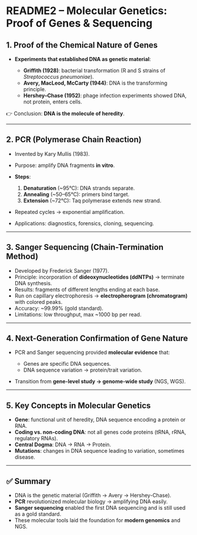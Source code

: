 # README2 – Molecular Genetics: Proof of Genes & Sequencing

## 1. Proof of the Chemical Nature of Genes

* **Experiments that established DNA as genetic material**:

  * **Griffith (1928)**: bacterial transformation (R and S strains of *Streptococcus pneumoniae*).
  * **Avery, MacLeod, McCarty (1944)**: DNA is the transforming principle.
  * **Hershey–Chase (1952)**: phage infection experiments showed DNA, not protein, enters cells.

👉 Conclusion: **DNA is the molecule of heredity**.

---

## 2. PCR (Polymerase Chain Reaction)

* Invented by Kary Mullis (1983).
* Purpose: amplify DNA fragments **in vitro**.
* **Steps**:

  1. **Denaturation** (\~95°C): DNA strands separate.
  2. **Annealing** (\~50–65°C): primers bind target.
  3. **Extension** (\~72°C): Taq polymerase extends new strand.
* Repeated cycles → exponential amplification.
* Applications: diagnostics, forensics, cloning, sequencing.

---

## 3. Sanger Sequencing (Chain-Termination Method)

* Developed by Frederick Sanger (1977).
* Principle: incorporation of **dideoxynucleotides (ddNTPs)** → terminate DNA synthesis.
* Results: fragments of different lengths ending at each base.
* Run on capillary electrophoresis → **electropherogram (chromatogram)** with colored peaks.
* Accuracy: \~99.99% (gold standard).
* Limitations: low throughput, max \~1000 bp per read.

---

## 4. Next-Generation Confirmation of Gene Nature

* PCR and Sanger sequencing provided **molecular evidence** that:

  * Genes are specific DNA sequences.
  * DNA sequence variation → protein/trait variation.
* Transition from **gene-level study → genome-wide study** (NGS, WGS).

---

## 5. Key Concepts in Molecular Genetics

* **Gene**: functional unit of heredity, DNA sequence encoding a protein or RNA.
* **Coding vs. non-coding DNA**: not all genes code proteins (tRNA, rRNA, regulatory RNAs).
* **Central Dogma**: DNA → RNA → Protein.
* **Mutations**: changes in DNA sequence leading to variation, sometimes disease.

---

## ✅ Summary

* DNA is the genetic material (Griffith → Avery → Hershey-Chase).
* **PCR** revolutionized molecular biology → amplifying DNA easily.
* **Sanger sequencing** enabled the first DNA sequencing and is still used as a gold standard.
* These molecular tools laid the foundation for **modern genomics** and NGS.
